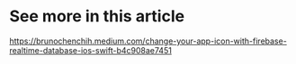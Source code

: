 # See more in this article

https://brunochenchih.medium.com/change-your-app-icon-with-firebase-realtime-database-ios-swift-b4c908ae7451
